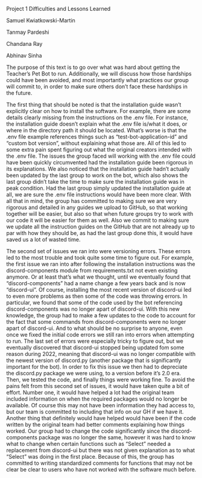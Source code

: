 <!-----

Yay, no errors, warnings, or alerts!

Conversion time: 0.208 seconds.


Using this Markdown file:

1. Paste this output into your source file.
2. See the notes and action items below regarding this conversion run.
3. Check the rendered output (headings, lists, code blocks, tables) for proper
   formatting and use a linkchecker before you publish this page.

Conversion notes:

* Docs to Markdown version 1.0β34
* Mon Sep 18 2023 14:23:55 GMT-0700 (PDT)
* Source doc: Project 1 Difficulties
----->


Project 1 Difficulties and Lessons Learned

Samuel Kwiatkowski-Martin

Tanmay Pardeshi

Chandana Ray

Abhinav Sinha

The purpose of this text is to go over what was hard about getting the Teacher’s Pet Bot to run. Additionally, we will discuss how those hardships could have been avoided, and most importantly what practices our group will commit to, in order to make sure others don’t face these hardships in the future. 

The first thing that should be noted is that the installation guide wasn’t explicitly clear on how to install the software. For example, there are some details clearly missing from the instructions on the .env file. For instance, the installation guide doesn’t explain what the .env file is/what it does, or where in the directory path it should be located. What’s worse is that the .env file example references things such as “test-bot-application-id” and “custom bot version”, without explaining what those are. All of this led to some extra pain spent figuring out what the original creators intended with the .env file. The issues the group faced will working with the .env file could have been quickly circumvented had the installation guide been rigorous in its explanations. We also noticed that the installation guide hadn’t actually been updated by the last group to work on the bot, which also shows the last group didn’t take the time to make sure the installation guide was in peak condition. Had the last group simply updated the installation guide at all, we are sure the .env file instructions would have been more clear. With all that in mind, the group has committed to making sure we are very rigorous and detailed in any guides we upload to GitHub, so that working together will be easier, but also so that when future groups try to work with our code it will be easier for them as well. Also we commit to making sure we update all the instruction guides on the GitHub that are not already up to par with how they should be, as had the last group done this, it would have saved us a lot of wasted time. 

The second set of issues we ran into were versioning errors. These errors led to the most trouble and took quite some time to figure out. For example, the first issue we ran into after following the installation instructions was the discord-components module from requirements.txt not even existing anymore. Or at least that’s what we thought, until we eventually found that “discord-components” had a name change a few years back and is now “discord-ui”. Of course, installing the most recent version of discord-ui led to even more problems as then some of the code was throwing errors. In particular, we found that some of the code used by the bot referencing discord-components was no longer apart of discord-ui. With this new knowledge, the group had to make a few updates to the code to account for the fact that some commands from discord-components were no longer apart of discord-ui. And to what should be no surprise to anyone, even once we fixed the initial code errors we still ran into errors when attempting to run. The last set of errors were especially tricky to figure out, but we eventually discovered that discord-ui stopped being updated fom some reason during 2022, meaning that discord-ui was no longer compatible with the newest version of discord.py (another package that is significantly important for the bot). In order to fix this issue we then had to depreciate the discord.py package we were using, to a version before it’s 2.0 era. Then, we tested the code, and finally things were working fine. To avoid the pains felt from this second set of issues, it would have taken quite a bit of effort. Number one, it would have helped a lot had the original team included information on when the required packages would no longer be available. Of course this may not have been information they had access to, but our team is committed to including that info on our GH if we have it. Another thing that definitely would have helped would have been if the code written by the original team had better comments explaining how things worked. Our group had to change the code significantly since the discord-components package was no longer the same, however it was hard to know what to change when certain functions such as “Select” needed a replacement from discord-ui but there was not given explanation as to what “Select” was doing in the first place. Because of this, the group has committed to writing standardized comments for functions that may not be clear be clear to users who have not worked with the software much before. 
